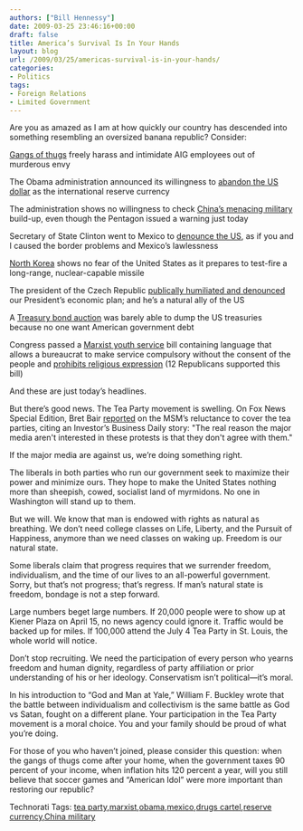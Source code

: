 ```yaml
---
authors: ["Bill Hennessy"]
date: 2009-03-25 23:46:16+00:00
draft: false
title: America’s Survival Is In Your Hands
layout: blog
url: /2009/03/25/americas-survival-is-in-your-hands/
categories:
- Politics
tags:
- Foreign Relations
- Limited Government
---
```


Are you as amazed as I am at how quickly our country has descended into something resembling an oversized banana republic? Consider:

 

[Gangs of thugs](https://michellemalkin.com/2009/03/25/the-rule-of-the-mob/) freely harass and intimidate AIG employees out of murderous envy 

The Obama administration announced its willingness to [abandon the US dollar](https://www.bloomberg.com/apps/news?pid=20601087&sid=aqDuKEqQn39I&refer=home) as the international reserve currency 

The administration shows no willingness to check [China’s menacing military](https://rds.yahoo.com/_ylt=A0WTTkuqvspJpXkAAwjQtDMD;_ylu=X3oDMTBjMHZkMjZyBHBvcwMxBHNlYwNzcg--/SIG=13lepic2b/EXP=1238110250/**http%3a//www.cnn.com/2009/WORLD/asiapcf/03/25/china.military.report/index.html%3fsection=cnn_latest) build-up, even though the Pentagon issued a warning just today

Secretary of State Clinton went to Mexico to [denounce the US](https://news.yahoo.com/s/ap/20090325/ap_on_re_la_am_ca/clinton_mexico;_ylt=ApgajBPjIIDMpvU2nuLmlTSs0NUE;_ylu=X3oDMTJncWx1OXFkBGFzc2V0A2FwLzIwMDkwMzI1L2NsaW50b25fbWV4aWNvBGNwb3MDNARwb3MDMTIEc2VjA3luX3RvcF9zdG9yeQRzbGsDY2xpbnRvbnVzc2hh), as if you and I caused the border problems and Mexico’s lawlessness

[North Korea](https://news.yahoo.com/s/ap/20090325/ap_on_re_as/us_nkorea_missile;_ylt=AoJgVWdUEuNiysawJQAPZ5as0NUE;_ylu=X3oDMTFoczVxNTV0BHBvcwMxMwRzZWMDYWNjb3JkaW9uX3RvcF9zdG9yaWVzBHNsawN1c25vcnRoa29yZWE-) shows no fear of the United States as it prepares to test-fire a long-range, nuclear-capable missile

The president of the Czech Republic [publically humiliated and denounced](https://news.yahoo.com/s/ap/20090325/ap_on_bi_ge/eu_eu_us_economy;_ylt=AjvqLj2sPhLNOAJbU807DeOs0NUE;_ylu=X3oDMTFiYmJjZTRhBHBvcwM0NQRzZWMDYWNjb3JkaW9uX3dvcmxkBHNsawNldXByZXNpZGVuY3k-) our President’s economic plan; and he’s a natural ally of the US 

A [Treasury bond auction](https://www.bloomberg.com/apps/news?pid=20601087&sid=ayGYMQunti1w&refer=home) was barely able to dump the US treasuries because no one want American government debt

Congress passed a [Marxist youth service](https://michellemalkin.com/2009/03/25/to-give-and-to-serve-the-6-billion-national-service-boondoggle/) bill containing language that allows a bureaucrat to make service compulsory without the consent of the people and [prohibits religious expression](https://gatewaypundit.blogspot.com/2009/03/obamas-youth-brigade-will-not-be.html) (12 Republicans supported this bill)  

And these are just today’s headlines.

 

But there’s good news. The Tea Party movement is swelling. On Fox News Special Edition, Bret Bair [reported](https://www.foxnews.com/story/0,2933,510618,00.html) on the MSM’s reluctance to cover the tea parties, citing an Investor’s Business Daily story: "The real reason the major media aren't interested in these protests is that they don't agree with them."

 

If the major media are against us, we’re doing something right.

 

The liberals in both parties who run our government seek to maximize their power and minimize ours. They hope to make the United States nothing more than sheepish, cowed, socialist land of myrmidons. No one in Washington will stand up to them.

 

But we will. We know that man is endowed with rights as natural as breathing. We don’t need college classes on Life, Liberty, and the Pursuit of Happiness, anymore than we need classes on waking up. Freedom is our natural state. 

 

Some liberals claim that progress requires that we surrender freedom, individualism, and the time of our lives to an all-powerful government. Sorry, but that’s not progress; that’s regress. If man’s natural state is freedom, bondage is not a step forward.

 

Large numbers beget large numbers. If 20,000 people were to show up at Kiener Plaza on April 15, no news agency could ignore it. Traffic would be backed up for miles. If 100,000 attend the July 4 Tea Party in St. Louis, the whole world will notice.

 

Don’t stop recruiting. We need the participation of every person who yearns freedom and human dignity, regardless of party affiliation or prior understanding of his or her ideology. Conservatism isn’t political—it’s moral.

 

In his introduction to “God and Man at Yale,” William F. Buckley wrote that the battle between individualism and collectivism is the same battle as God vs Satan, fought on a different plane. Your participation in the Tea Party movement is a moral choice. You and your family should be proud of what you’re doing.

 

For those of you who haven’t joined, please consider this question: when the gangs of thugs come after your home, when the government taxes 90 percent of your income, when inflation hits 120 percent a year, will you still believe that soccer games and “American Idol” were more important than restoring our republic?

 

Technorati Tags: [tea party](https://technorati.com/tags/tea+party),[marxist](https://technorati.com/tags/marxist),[obama](https://technorati.com/tags/obama),[mexico](https://technorati.com/tags/mexico),[drugs cartel](https://technorati.com/tags/drugs+cartel),[reserve currency](https://technorati.com/tags/reserve+currency),[China military](https://technorati.com/tags/China+military)
